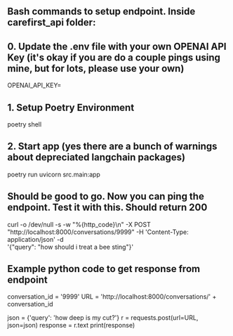 ## Bash commands to setup endpoint. Inside carefirst_api folder:

## 0. Update the .env file with your own OPENAI API Key (it's okay if you are do a couple pings using mine, but for lots, please use your own)
OPENAI_API_KEY=

## 1. Setup Poetry Environment
poetry shell

## 2. Start app (yes there are a bunch of warnings about depreciated langchain packages)
 poetry run uvicorn src.main:app 

## Should be good to go. Now you can ping the endpoint. Test it with this. Should return 200
curl -o /dev/null -s -w "%{http_code}\n" -X POST "http://localhost:8000/conversations/9999" -H 'Content-Type: application/json' -d \
'{"query": "how should i treat a bee sting"}'

## Example python code to get response from endpoint

conversation_id = '9999'
URL = 'http://localhost:8000/conversations/' + conversation_id

json = {'query': 'how deep is my cut?'}
r = requests.post(url=URL, json=json)
response = r.text
print(response)
